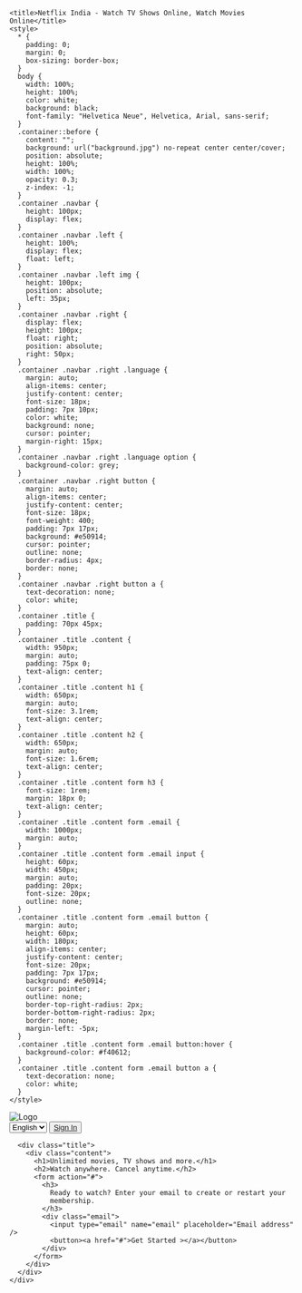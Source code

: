 
<!DOCTYPE html>
<html lang="en">
  <head>
    <meta charset="UTF-8" />
    <meta http-equiv="X-UA-Compatible" content="IE=edge" />
    <meta name="viewport" content="width=device-width, initial-scale=1.0" />

    <title>Netflix India - Watch TV Shows Online, Watch Movies Online</title>
    <style>
      * {
        padding: 0;
        margin: 0;
        box-sizing: border-box;
      }
      body {
        width: 100%;
        height: 100%;
        color: white;
        background: black;
        font-family: "Helvetica Neue", Helvetica, Arial, sans-serif;
      }
      .container::before {
        content: "";
        background: url("background.jpg") no-repeat center center/cover;
        position: absolute;
        height: 100%;
        width: 100%;
        opacity: 0.3;
        z-index: -1;
      }
      .container .navbar {
        height: 100px;
        display: flex;
      }
      .container .navbar .left {
        height: 100%;
        display: flex;
        float: left;
      }
      .container .navbar .left img {
        height: 100px;
        position: absolute;
        left: 35px;
      }
      .container .navbar .right {
        display: flex;
        height: 100px;
        float: right;
        position: absolute;
        right: 50px;
      }
      .container .navbar .right .language {
        margin: auto;
        align-items: center;
        justify-content: center;
        font-size: 18px;
        padding: 7px 10px;
        color: white;
        background: none;
        cursor: pointer;
        margin-right: 15px;
      }
      .container .navbar .right .language option {
        background-color: grey;
      }
      .container .navbar .right button {
        margin: auto;
        align-items: center;
        justify-content: center;
        font-size: 18px;
        font-weight: 400;
        padding: 7px 17px;
        background: #e50914;
        cursor: pointer;
        outline: none;
        border-radius: 4px;
        border: none;
      }
      .container .navbar .right button a {
        text-decoration: none;
        color: white;
      }
      .container .title {
        padding: 70px 45px;
      }
      .container .title .content {
        width: 950px;
        margin: auto;
        padding: 75px 0;
        text-align: center;
      }
      .container .title .content h1 {
        width: 650px;
        margin: auto;
        font-size: 3.1rem;
        text-align: center;
      }
      .container .title .content h2 {
        width: 650px;
        margin: auto;
        font-size: 1.6rem;
        text-align: center;
      }
      .container .title .content form h3 {
        font-size: 1rem;
        margin: 18px 0;
        text-align: center;
      }
      .container .title .content form .email {
        width: 1000px;
        margin: auto;
      }
      .container .title .content form .email input {
        height: 60px;
        width: 450px;
        margin: auto;
        padding: 20px;
        font-size: 20px;
        outline: none;
      }
      .container .title .content form .email button {
        margin: auto;
        height: 60px;
        width: 180px;
        align-items: center;
        justify-content: center;
        font-size: 20px;
        padding: 7px 17px;
        background: #e50914;
        cursor: pointer;
        outline: none;
        border-top-right-radius: 2px;
        border-bottom-right-radius: 2px;
        border: none;
        margin-left: -5px;
      }
      .container .title .content form .email button:hover {
        background-color: #f40612;
      }
      .container .title .content form .email button a {
        text-decoration: none;
        color: white;
      }
    </style>
  </head>

  <body>
    <div class="container">
      <nav class="navbar">
        <div class="left">
          <img src="download.jpg" alt="Logo" />
        </div>
        <div class="right">
          <select name="language" class="language">
            <option value="English">English</option>
            <option value="Hindi">Hindi</option>
          </select>
          <button><a href="#">Sign In</a></button>
        </div>
      </nav>

      <div class="title">
        <div class="content">
          <h1>Unlimited movies, TV shows and more.</h1>
          <h2>Watch anywhere. Cancel anytime.</h2>
          <form action="#">
            <h3>
              Ready to watch? Enter your email to create or restart your
              membership.
            </h3>
            <div class="email">
              <input type="email" name="email" placeholder="Email address" />
              <button><a href="#">Get Started ></a></button>
            </div>
          </form>
        </div>
      </div>
    </div>
  </body>
</html>